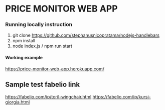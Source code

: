 # PRICE MONITOR WEB APP
### Running locally instruction
1. git clone https://github.com/stephanusnicopratama/nodejs-handlebars
1. npm install
1. node index.js / npm run start

#### Working example
https://price-monitor-web-app.herokuapp.com/

## Sample test fabelio link
https://fabelio.com/ip/toril-wingchair.html
https://fabelio.com/ip/kursi-giorgia.html